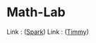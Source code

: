# Math-Lab
Link :  ([Spark](http://edx-org-utaustinx.s3.amazonaws.com/UT501x/Spark/index.html))
Link :  ([Timmy](http://edx-org-utaustinx.s3.amazonaws.com/UT501x/Spring2015/Timmy/index.html))

